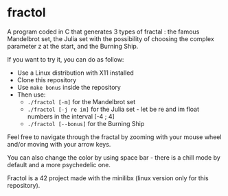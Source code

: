 # fractol

A program coded in C that generates 3 types of fractal : the famous Mandelbrot set, the Julia set with the possibility of choosing the complex parameter z at the start, and the Burning Ship.

If you want to try it, you can do as follow:
- Use a Linux distribution with X11 installed
- Clone this repository
- Use `make bonus` inside the repository
- Then use:
  - `./fractol [-m]` for the Mandelbrot set
  - `./fractol [-j re im]` for the Julia set - let be re and im float numbers in the interval [-4 ; 4]
  - `./fractol [--bonus]` for the Burning Ship

Feel free to navigate through the fractal by zooming with your mouse wheel and/or moving with your arrow keys.

You can also change the color by using space bar - there is a chill mode by default and a more psychedelic one.

Fractol is a 42 project made with the minilibx (linux version only for this repository).
